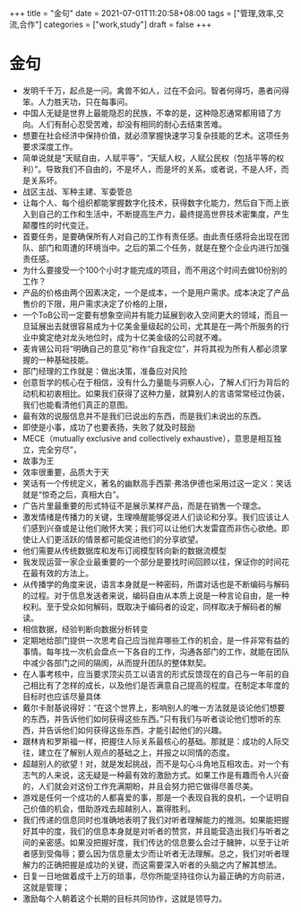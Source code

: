 +++
title = "金句"
date = 2021-07-01T11:20:58+08:00
tags = ["管理,效率,交流,合作"]
categories = ["work,study"]
draft = false
+++
# 金句

- 发明千千万，起点是一问。禽兽不如人，过在不会问。智者何得巧，愚者问得笨。人力胜天功，只在每事问。
- 中国人无疑是世界上最能隐忍的民族，不幸的是，这种隐忍通常都用错了方向。人们有耐心忍受苦难，却没有相同的耐心去结束苦难。 
- 想要在社会经济中保持价值，就必须掌握快速学习复杂技能的艺术。这项任务要求深度工作。
- 简单说就是“天赋自由，人赋平等”，“天赋人权，人赋公民权（包括平等的权利）”。导致我们不自由的，不是坏人，而是坏的关系。或者说，不是人坏，而是关系坏。
- 战区主战、军种主建、军委管总
- 让每个人、每个组织都能掌握数字化技术，获得数字化能力，然后自下而上嵌入到自己的工作和生活中，不断提高生产力，最终提高世界技术密集度，产生颠覆性的时代变迁。
- 首要任务，是要确保所有人对自己的工作有责任感。由此责任感将会出现在团队、部门和周遭的环境当中。之后的第二个任务，就是在整个企业内进行加强责任感。
- 为什么要接受一个100个小时才能完成的项目，而不用这个时间去做10份别的工作？
- 产品的价格由两个因素决定，一个是成本，一个是用户需求。成本决定了产品售价的下限，用户需求决定了价格的上限，
- 一个ToB公司一定要有想象空间并有能力延展到收入空间更大的领域，而且一旦延展出去就很容易成为十亿美金量级起的公司，尤其是在一两个所服务的行业中奠定绝对龙头地位时，成为十亿美金级的公司就不难。
- 麦肯锡公司将“明确自己的意见”称作“自我定位”，并将其视为所有人都必须掌握的一种基础技能。
- 部门经理的工作就是：做出决策，准备应对风险
- 创意哲学的核心在于相信，没有什么力量能与洞察人心，了解人们行为背后的动机和初衷相比。如果我们获得了这种力量，就算别人的言语常常经过伪装，我们也能看清他们真正的意图。
- 最有效的说服信息并不是我们已说出的东西，而是我们未说出的东西。
- 即使是小事，成功了也要表扬，失败了就及时鼓励
- MECE（mutually exclusive and collectively exhaustive），意思是相互独立，完全穷尽”，
- 故事为王
- 效率很重要，品质大于天
- 笑话有一个传统定义，著名的幽默高手西蒙·弗洛伊德也采用过这一定义：笑话就是“惊奇之后，真相大白”。
- 广告片里最重要的形式特征不是展示某样产品，而是在销售一个理念。
- 激发情绪是传播力的关键，生理唤醒能够促进人们谈论和分享。我们应该让人们感到兴奋或是让他们敞怀大笑；我们可以让他们大发雷霆而非伤心欲绝。即使让人们更活跃的情景都可能促进他们的分享欲望。
- 他们需要从传统数据库和发布订阅模型转向新的数据流模型
- 我发现运营一家企业最重要的一个部分是要找时间回顾以往，保证你的时间花在最有效的方法上。
- 从传播学的角度来说，语言本身就是一种密码，所谓对话也是不断编码与解码的过程。对于信息发送者来说，编码自由从本质上说是一种言论自由，是一种权利。至于受众如何解码，既取决于编码者的设定，同样取决于解码者的解读。 
- 相信数据，经验判断向数据分析转变
- 定期地给部门提供一次思考自己应当抛弃哪些工作的机会，是一件非常有益的事情。每年找一次机会盘点一下各自的工作，沟通各部门的工作，就能在团队中减少各部门之间的隔阂，从而提升团队的整体默契。
- 在人事考核中，应当要求顶尖员工以语言的形式反馈现在的自己与一年前的自己相比有了怎样的成长，以及他们是否满意自己提高的程度。在制定本年度的目标时也应该尽量具体
- 戴尔卡耐基说得好：“在这个世界上，影响别人的唯一方法就是谈论他们想要的东西，并告诉他们如何获得这些东西。”只有我们与听者谈论他们想听的东西，并告诉他们如何获得这些东西，才能引起他们的兴趣。
- 跟林肯和罗斯福一样，把握住人际关系最核心的基础。那就是：成功的人际交往，建立在了解别人观点的基础之上，并报之以同情的态度。
- 超越别人的欲望！对，就是发起挑战，而不是勾心斗角地互相攻击。对一个有志气的人来说，这无疑是一种最有效的激励方式。如果工作是有趣而令人兴奋的，人们就会对这份工作充满期盼，并且会努力把它做得尽善尽美。 
- 游戏是任何一个成功的人都喜爱的事，那是一个表现自我的良机，一个证明自己价值的机会，借助游戏去超越别人，赢得胜利。
- 我们传递的信息同时也准确地表明了我们对听者理解能力的推测。如果能把握好其中的度，我们的信息本身就是对听者的赞赏，并且能营造出我们与听者之间的亲密感。如果没把握好度，我们传达的信息要么会过于臃肿，以至于让听者感到受侮辱；要么因为信息量太少而让听者无法理解。总之，我们对听者理解力的正确把握是成功的关键，而这需要深入听者的头脑之内了解其想法。
- 日复一日地做着成千上万的琐事，尽你所能坚持往你认为最正确的方向前进，这就是管理；
- 激励每个人朝着这个长期的目标共同协作，这就是领导力。